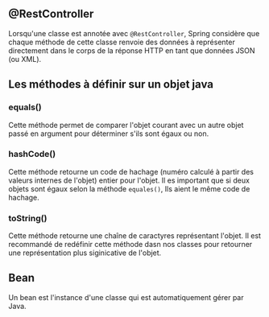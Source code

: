 ## @RestController

Lorsqu'une classe est annotée avec `@RestController`, Spring considère que chaque méthode de cette classe renvoie des données à représenter directement dans le corps de la réponse HTTP en tant que données JSON (ou XML).


## Les méthodes à définir sur un objet java

### equals()
Cette méthode permet de comparer l'objet courant avec un autre objet passé en argument pour déterminer s'ils sont égaux ou non.

### hashCode()
Cette méthode retourne un code de hachage (numéro calculé à partir des valeurs internes de l'objet) entier pour l'objet. Il es important que si deux objets sont égaux selon la méthode `equales()`, Ils aient le même code de hachage.


### toString()

Cette méthode retourne une chaîne de caractyres représentant l'objet. Il est recommandé de redéfinir cette méthode dasn nos classes pour retourner une représentation plus siginicative de l'objet.

## Bean 
Un bean est l'instance d'une classe qui est automatiquement gérer par Java.

